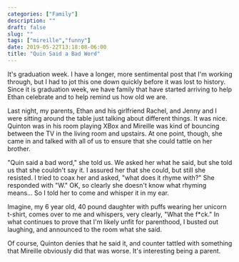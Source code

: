 ```yaml
---
categories: ["Family"]
description: ""
draft: false
slug: ""
tags: ["mireille","funny"]
date: 2019-05-22T13:18:08-06:00
title: "Quin Said a Bad Word"
---
```


It's graduation week. I have a longer, more sentimental post that I'm working through, but I had to jot this one down quickly before it was lost to history. Since it is graduation week, we have family that have started arriving to help Ethan celebrate and to help remind us how old we are.

Last night, my parents, Ethan and his girlfriend Rachel, and Jenny and I were sitting around the table just talking about different things. It was nice. Quinton was in his room playing XBox and Mireille was kind of bouncing between the TV in the living room and upstairs. At one point, though, she came in and talked with all of us to ensure that she could tattle on her brother.

"Quin said a bad word," she told us. We asked her what he said, but she told us that she couldn't say it. I assured her that she could, but still she resisted. I tried to coax her and asked, "what does it rhyme with?" She responded with "W." OK, so clearly she doesn't know what rhyming means... So I told her to come and whisper it in my ear.

Imagine, my 6 year old, 40 pound daughter with puffs wearing her unicorn t-shirt, comes over to me and whispers, very clearly, "What the f*ck." In what continues to prove that I'm likely unfit for parenthood, I busted  out laughing, and announced to the room what she said.

Of course, Quinton denies that he said it, and counter tattled with something that Mireille obviously did that was worse. It's interesting being a parent.
